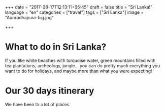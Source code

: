 +++
date = "2017-08-17T12:13:11+05:45"
draft = false
title = "Sri Lanka!"
language = "en"
categories = ["travel"]
tags = ["Sri Lanka"]
image = "Aunradhapura-big.jpg"


+++

# What to do in Sri Lanka?

If you like white beaches with turquoise water, green mountains filled with tea plantations, archeology, jungle... you can do pretty much everything you want to do for holidays, and maybe more than what you were expecting!

# Our 30 days itinerary

We have been to a lot of places 